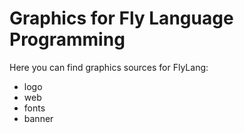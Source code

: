 # Graphics for Fly Language Programming

Here you can find graphics sources for FlyLang:

- logo
- web
- fonts
- banner
